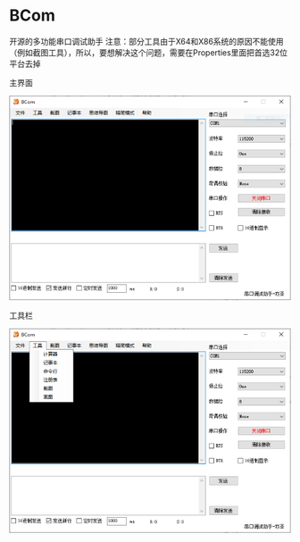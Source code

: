# BCom
开源的多功能串口调试助手
注意：部分工具由于X64和X86系统的原因不能使用（例如截图工具），所以，要想解决这个问题，需要在Properties里面把首选32位平台去掉


主界面

![主界面](screenshot/mainform.PNG)

工具栏

![工具栏](screenshot/mainform_tool.PNG)

